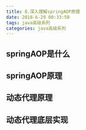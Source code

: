 ```yaml
---
title: 8.深入理解springAOP原理
date: 2018-6-29 00:33:50
tags: java高级系列
categories: java高级系列
---
```


## springAOP是什么

## springAOP原理

## 动态代理原理

## 动态代理底层实现
